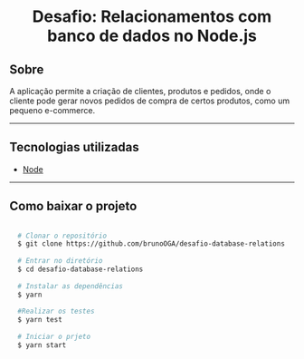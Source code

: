 <h1 align="center">Desafio: Relacionamentos com banco de dados no Node.js</h1>

## Sobre 
A aplicação permite a criação de clientes, produtos e pedidos, onde o cliente pode gerar novos pedidos de compra de certos produtos, como um pequeno e-commerce.

---
## Tecnologias utilizadas
- [Node](https://nodejs.org/en/)
---
## Como baixar o projeto 

```bash
  
  # Clonar o repositório
  $ git clone https://github.com/brunoOGA/desafio-database-relations
  
  # Entrar no diretório
  $ cd desafio-database-relations
  
  # Instalar as dependências
  $ yarn
  
  #Realizar os testes
  $ yarn test
  
  # Iniciar o prjeto
  $ yarn start
  
```
